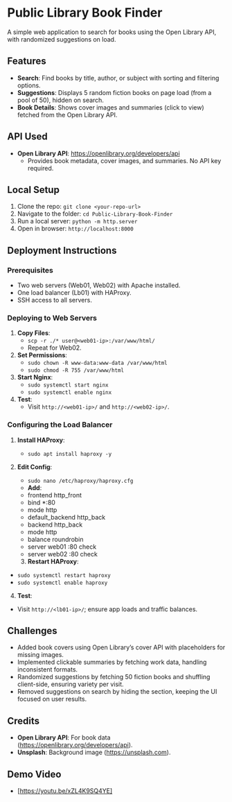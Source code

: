 # Public Library Book Finder

A simple web application to search for books using the Open Library API, with randomized suggestions on load.

## Features
- **Search**: Find books by title, author, or subject with sorting and filtering options.
- **Suggestions**: Displays 5 random fiction books on page load (from a pool of 50), hidden on search.
- **Book Details**: Shows cover images and summaries (click to view) fetched from the Open Library API.

## API Used
- **Open Library API**: https://openlibrary.org/developers/api
  - Provides book metadata, cover images, and summaries. No API key required.

## Local Setup
1. Clone the repo: `git clone <your-repo-url>`
2. Navigate to the folder: `cd Public-Library-Book-Finder`
3. Run a local server: `python -m http.server`
4. Open in browser: `http://localhost:8000`

## Deployment Instructions
### Prerequisites
- Two web servers (Web01, Web02) with Apache installed.
- One load balancer (Lb01) with HAProxy.
- SSH access to all servers.

### Deploying to Web Servers
1. **Copy Files**:
   - `scp -r ./* user@<web01-ip>:/var/www/html/`
   - Repeat for Web02.
2. **Set Permissions**:
   - `sudo chown -R www-data:www-data /var/www/html`
   - `sudo chmod -R 755 /var/www/html`
3. **Start Nginx**:
   - `sudo systemctl start nginx`
   - `sudo systemctl enable nginx`
4. **Test**:
   - Visit `http://<web01-ip>/` and `http://<web02-ip>/`.

### Configuring the Load Balancer
1. **Install HAProxy**:
   - `sudo apt install haproxy -y`
2. **Edit Config**:
   - `sudo nano /etc/haproxy/haproxy.cfg`
   - **Add**:
    - frontend http_front
    - bind *:80
    - mode http
    - default_backend http_back
    - backend http_back
    - mode http
    - balance roundrobin
    - server web01 <web01-ip>:80 check
    - server web02 <web02-ip>:80 check

   3. **Restart HAProxy**:
- `sudo systemctl restart haproxy`
- `sudo systemctl enable haproxy`
4. **Test**:
- Visit `http://<lb01-ip>/`; ensure app loads and traffic balances.

## Challenges
- Added book covers using Open Library’s cover API with placeholders for missing images.
- Implemented clickable summaries by fetching work data, handling inconsistent formats.
- Randomized suggestions by fetching 50 fiction books and shuffling client-side, ensuring variety per visit.
- Removed suggestions on search by hiding the section, keeping the UI focused on user results.

## Credits
- **Open Library API**: For book data (https://openlibrary.org/developers/api).
- **Unsplash**: Background image (https://unsplash.com).

## Demo Video
- [https://youtu.be/xZL4K9SQ4YE]
